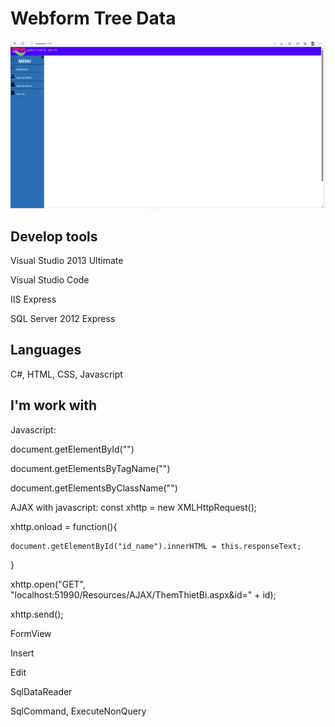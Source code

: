 # Webform Tree Data
![MLFlow tracking example](img/webform-tree-data-index.png)
## Develop tools

Visual Studio 2013 Ultimate

Visual Studio Code

IIS Express

SQL Server 2012 Express

## Languages
C#, HTML, CSS, Javascript

## I'm work with

Javascript:

document.getElementById("")

document.getElementsByTagName("")

document.getElementsByClassName("")

AJAX with javascript:
const xhttp = new XMLHttpRequest();

xhttp.onload = function(){

    document.getElementById("id_name").innerHTML = this.responseText;

}

xhttp.open("GET", "localhost:51990/Resources/AJAX/ThemThietBi.aspx&id=" + 
id);

xhttp.send();

FormView

Insert

Edit


SqlDataReader

SqlCommand, ExecuteNonQuery
